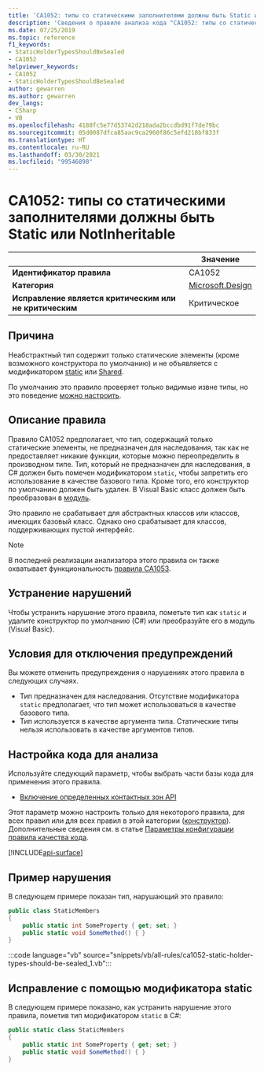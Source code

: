 ```yaml
---
title: 'CA1052: типы со статическими заполнителями должны быть Static или NotInheritable (анализ кода)'
description: 'Сведения о правиле анализа кода "CA1052: типы со статическими заполнителями должны быть Static или NotInheritable"'
ms.date: 07/25/2019
ms.topic: reference
f1_keywords:
- StaticHolderTypesShouldBeSealed
- CA1052
helpviewer_keywords:
- CA1052
- StaticHolderTypesShouldBeSealed
author: gewarren
ms.author: gewarren
dev_langs:
- CSharp
- VB
ms.openlocfilehash: 4188fc5e77d53742d218ada2bccdbd91f7de79bc
ms.sourcegitcommit: 05d0087dfca85aac9ca2960f86c5efd218bf833f
ms.translationtype: HT
ms.contentlocale: ru-RU
ms.lasthandoff: 03/30/2021
ms.locfileid: "99546898"
---
```

# <a name="ca1052-static-holder-types-should-be-static-or-notinheritable"></a>CA1052: типы со статическими заполнителями должны быть Static или NotInheritable

| | Значение |
|-|-|
| **Идентификатор правила** |CA1052|
| **Категория** |[Microsoft.Design](design-warnings.md)|
| **Исправление является критическим или не критическим** |Критическое|

## <a name="cause"></a>Причина

Неабстрактный тип содержит только статические элементы (кроме возможного конструктора по умолчанию) и не объявляется с модификатором [static](../../../csharp/language-reference/keywords/static.md) или [Shared](../../../visual-basic/language-reference/modifiers/shared.md).

По умолчанию это правило проверяет только видимые извне типы, но это поведение [можно настроить](#configure-code-to-analyze).

## <a name="rule-description"></a>Описание правила

Правило CA1052 предполагает, что тип, содержащий только статические элементы, не предназначен для наследования, так как не предоставляет никакие функции, которые можно переопределить в производном типе. Тип, который не предназначен для наследования, в C# должен быть помечен модификатором `static`, чтобы запретить его использование в качестве базового типа. Кроме того, его конструктор по умолчанию должен быть удален. В Visual Basic класс должен быть преобразован в [модуль](../../../visual-basic/language-reference/statements/module-statement.md).

Это правило не срабатывает для абстрактных классов или классов, имеющих базовый класс. Однако оно срабатывает для классов, поддерживающих пустой интерфейс.

> [!NOTE]
> В последней реализации анализатора этого правила он также охватывает функциональность [правила CA1053](ca1053.md).

## <a name="how-to-fix-violations"></a>Устранение нарушений

Чтобы устранить нарушение этого правила, пометьте тип как `static` и удалите конструктор по умолчанию (C#) или преобразуйте его в модуль (Visual Basic).

## <a name="when-to-suppress-warnings"></a>Условия для отключения предупреждений

Вы можете отменить предупреждения о нарушениях этого правила в следующих случаях.

- Тип предназначен для наследования. Отсутствие модификатора `static` предполагает, что тип может использоваться в качестве базового типа.
- Тип используется в качестве аргумента типа. Статические типы нельзя использовать в качестве аргументов типов.

## <a name="configure-code-to-analyze"></a>Настройка кода для анализа

Используйте следующий параметр, чтобы выбрать части базы кода для применения этого правила.

- [Включение определенных контактных зон API](#include-specific-api-surfaces)

Этот параметр можно настроить только для некоторого правила, для всех правил или для всех правил в этой категории ([конструктор](design-warnings.md)). Дополнительные сведения см. в статье [Параметры конфигурации правила качества кода](../code-quality-rule-options.md).

[!INCLUDE[api-surface](~/includes/code-analysis/api-surface.md)]

## <a name="example-of-a-violation"></a>Пример нарушения

В следующем примере показан тип, нарушающий это правило:

```csharp
public class StaticMembers
{
    public static int SomeProperty { get; set; }
    public static void SomeMethod() { }
}
```

:::code language="vb" source="snippets/vb/all-rules/ca1052-static-holder-types-should-be-sealed_1.vb":::

## <a name="fix-with-the-static-modifier"></a>Исправление с помощью модификатора static

В следующем примере показано, как устранить нарушение этого правила, пометив тип модификатором `static` в C#:

```csharp
public static class StaticMembers
{
    public static int SomeProperty { get; set; }
    public static void SomeMethod() { }
}
```
